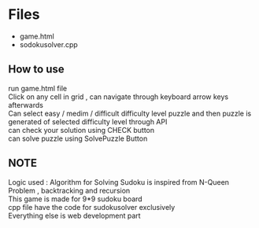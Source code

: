 # Files #
- game.html
- sodokusolver.cpp

## How to use ##
run game.html file <br />
Click on any cell in grid , can navigate through keyboard arrow keys afterwards <br />
Can select easy / medim / difficult difficulty level puzzle and then puzzle is generated of selected difficulty level through API <br />
can check your solution using CHECK button <br />
can solve puzzle using SolvePuzzle Button <br />

## NOTE ##
Logic used : Algorithm for Solving Sudoku is inspired from N-Queen Problem , backtracking and recursion <br />
This game is made for 9*9 sudoku board <br />
cpp file have the code for sudokusolver exclusively  <br />
Everything else is web development part <br />

